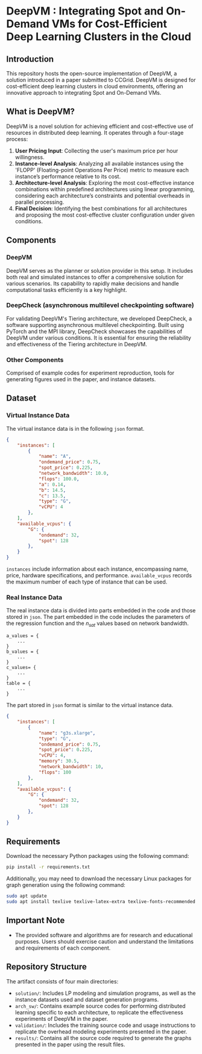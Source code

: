 # DeepVM : Integrating Spot and On-Demand VMs for Cost-Efficient Deep Learning Clusters in the Cloud

## Introduction

This repository hosts the open-source implementation of DeepVM, a solution introduced in a paper submitted to CCGrid. DeepVM is designed for cost-efficient deep learning clusters in cloud environments, offering an innovative approach to integrating Spot and On-Demand VMs.

## What is DeepVM?

DeepVM is a novel solution for achieving efficient and cost-effective use of resources in distributed deep learning. It operates through a four-stage process:

1. **User Pricing Input**: Collecting the user's maximum price per hour willingness.
2. **Instance-level Analysis**: Analyzing all available instances using the 'FLOPP' (Floating-point Operations Per Price) metric to measure each instance’s performance relative to its cost.
3. **Architecture-level Analysis**: Exploring the most cost-effective instance combinations within predefined architectures using linear programming, considering each architecture’s constraints and potential overheads in parallel processing.
4. **Final Decision**: Identifying the best combinations for all architectures and proposing the most cost-effective cluster configuration under given conditions.

## Components

### DeepVM

DeepVM serves as the planner or solution provider in this setup. It includes both real and simulated instances to offer a comprehensive solution for various scenarios. Its capability to rapidly make decisions and handle computational tasks efficiently is a key highlight.

### DeepCheck (asynchronous multilevel checkpointing software)

For validating DeepVM's Tiering architecture, we developed DeepCheck, a software supporting asynchronous multilevel checkpointing. Built using PyTorch and the MPI library, DeepCheck showcases the capabilities of DeepVM under various conditions. It is essential for ensuring the reliability and effectiveness of the Tiering architecture in DeepVM.

### Other Components

Comprised of example codes for experiment reproduction, tools for generating figures used in the paper, and instance datasets.

## Dataset

### Virtual Instance Data

The virtual instance data is in the following `json` format.

```json
{
    "instances": [
        {
            "name": "A",
            "ondemand_price": 0.75,
            "spot_price": 0.225,
            "network_bandwidth": 10.0,
            "flops": 100.0,
            "a": 0.14,
            "b": 14.5,
            "c": 13.5,
            "type": "G",
            "vCPU": 4
        },
    ],
    "available_vcpus": {
        "G": {
            "ondemand": 32,
            "spot": 128
        },
    }
}
```

`instances` include information about each instance, encompassing name, price, hardware specifications, and performance.
`available_vcpus` records the maximum number of each type of instance that can be used.

### Real Instance Data

The real instance data is divided into parts embedded in the code and those stored in `json`.
The part embedded in the code includes the parameters of the regression function and the $n_{sat}$ values based on network bandwidth.

```python3
a_values = {
    ...
}
b_values = {
    ...
}
c_values= {
    ...
}
table = {
    ...
}
```

The part stored in `json` format is similar to the virtual instance data.

```json
{
    "instances": [
        {
            "name": "g3s.xlarge",
            "type": "G",
            "ondemand_price": 0.75,
            "spot_price": 0.225,
            "vCPU": 4,
            "memory": 30.5,
            "network_bandwidth": 10,
            "flops": 100
        },
    ],
    "available_vcpus": {
        "G": {
            "ondemand": 32,
            "spot": 128
        },
    }
}
```

## Requirements

Download the necessary Python packages using the following command:

```bash
pip install -r requirements.txt
```

Additionally, you may need to download the necessary Linux packages for graph generation using the following command:

```bash
sudo apt update
sudo apt install texlive texlive-latex-extra texlive-fonts-recommended dvipng cm-super
```

## Important Note

- The provided software and algorithms are for research and educational purposes. Users should exercise caution and understand the limitations and requirements of each component.

## Repository Structure

The artifact consists of four main directories:

- `solution/`: Includes LP modeling and simulation programs, as well as the instance datasets used and dataset generation programs.
- `arch_sw/`: Contains example source codes for performing distributed learning specific to each architecture, to replicate the effectiveness experiments of DeepVM in the paper.
- `validation/`: Includes the training source code and usage instructions to replicate the overhead modeling experiments presented in the paper.
- `results/`: Contains all the source code required to generate the graphs presented in the paper using the result files.
